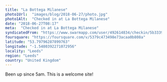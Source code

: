```yaml
---
title: "La Bottega Milanese"
photo1Url:  "images/blog/2018-06-27/photo.jpg"
photo1Alt:  "Checked in at La Bottega Milanese"
date: "2018-06-27T08:17"
meta:  "Checked in at La Bottega Milanese"
syndicatedFrom: "https://www.swarmapp.com/user/492614834/checkin/5b3339f9bd4009002c56c30e"
foursquare: "https://foursquare.com/v/5379c473498e73acaa0b808a"
latitude: "53.79796287899763"
longitude: "-1.5480392271072956"
locality: "Leeds"
region: "Leeds"
country: "United Kingdom"
---
```

Been up since 5am. This is a welcome site!
